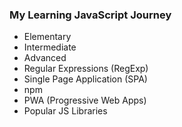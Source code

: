 ### My Learning JavaScript Journey

- Elementary
- Intermediate
- Advanced
- Regular Expressions (RegExp)
- Single Page Application (SPA)
- npm
- PWA (Progressive Web Apps)
- Popular JS Libraries
